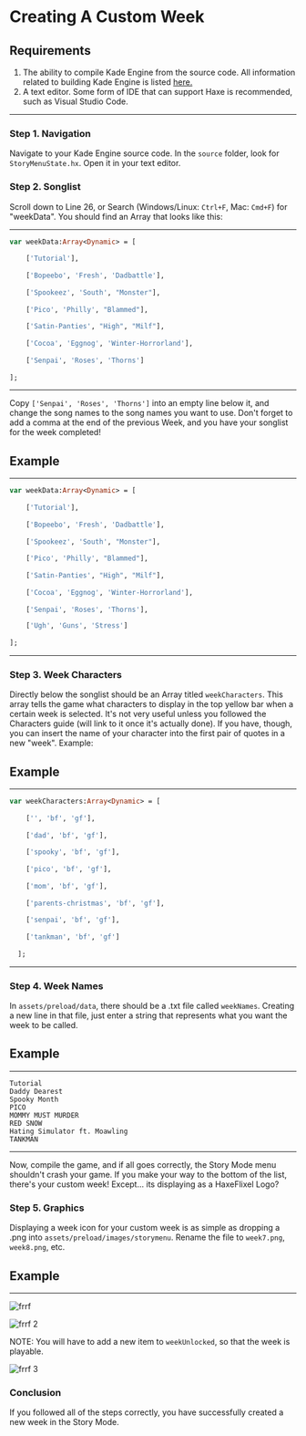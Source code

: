 # Creating A Custom Week

## Requirements
1. The ability to compile Kade Engine from the source code. All information related to building Kade Engine is listed [here.](https://kadedev.github.io/Kade-Engine/building)
2. A text editor. Some form of IDE that can support Haxe is recommended, such as Visual Studio Code.

---
### Step 1. Navigation
Navigate to your Kade Engine source code. In the `source` folder, look for `StoryMenuState.hx`. Open it in your text editor.

### Step 2. Songlist

Scroll down to Line 26, or Search (Windows/Linux: `Ctrl+F`, Mac: `Cmd+F`) for "weekData". You should find an Array that looks like this:

---

```haxe
var weekData:Array<Dynamic> = [
		
    ['Tutorial'],
		
    ['Bopeebo', 'Fresh', 'Dadbattle'],
		
    ['Spookeez', 'South', "Monster"],
		
    ['Pico', 'Philly', "Blammed"],
		
    ['Satin-Panties', "High", "Milf"],
		
    ['Cocoa', 'Eggnog', 'Winter-Horrorland'],
		
    ['Senpai', 'Roses', 'Thorns']
    
];
```

---

Copy `['Senpai', 'Roses', 'Thorns']` into an empty line below it, and change the song names to the song names you want to use.
Don't forget to add a comma at the end of the previous Week, and you have your songlist for the week completed!

Example
---

---

```haxe
var weekData:Array<Dynamic> = [
		
    ['Tutorial'],
		
    ['Bopeebo', 'Fresh', 'Dadbattle'],
		
    ['Spookeez', 'South', "Monster"],
		
    ['Pico', 'Philly', "Blammed"],
		
    ['Satin-Panties', "High", "Milf"],
		
    ['Cocoa', 'Eggnog', 'Winter-Horrorland'],
		
    ['Senpai', 'Roses', 'Thorns'],

    ['Ugh', 'Guns', 'Stress']
    
];
```
 
---
 
### Step 3. Week Characters
Directly below the songlist should be an Array titled `weekCharacters`. This array tells the game what characters to display in the top yellow bar when a certain week is selected.
It's not very useful unless you followed the Characters guide (will link to it once it's actually done). If you have, though, you can insert the name of your character into the first pair of quotes in a new "week". Example:

Example
---

---

```haxe
var weekCharacters:Array<Dynamic> = [
		
    ['', 'bf', 'gf'],
		
    ['dad', 'bf', 'gf'],
		
    ['spooky', 'bf', 'gf'],
		
    ['pico', 'bf', 'gf'],
		
    ['mom', 'bf', 'gf'],
		
    ['parents-christmas', 'bf', 'gf'],
		
    ['senpai', 'bf', 'gf'],
    
    ['tankman', 'bf', 'gf']
	
  ];
```

---

### Step 4. Week Names

In `assets/preload/data`, there should be a .txt file called `weekNames`. Creating a new line in that file, just enter a string that represents what you want the week to be called.

Example
---

---
```
Tutorial
Daddy Dearest
Spooky Month
PICO
MOMMY MUST MURDER
RED SNOW
Hating Simulator ft. Moawling
TANKMAN
```

---

  Now, compile the game, and if all goes correctly, the Story Mode menu shouldn't crash your game. If you make your way to the bottom of the list, there's your custom week! Except... its displaying as a HaxeFlixel Logo?
  
### Step 5. Graphics
  
Displaying a week icon for your custom week is as simple as dropping a .png into `assets/preload/images/storymenu`. Rename the file to `week7.png`, `week8.png`, etc.

Example
---

---

![frrf](https://user-images.githubusercontent.com/68293280/118160164-cdab6d00-b3d2-11eb-9b29-a940eaf45025.png)

![frrf 2](https://user-images.githubusercontent.com/68293280/118160865-b8830e00-b3d3-11eb-8a23-818a1b4cfdb2.png)

NOTE: You will have to add a new item to `weekUnlocked`, so that the week is playable.

![frrf 3](https://user-images.githubusercontent.com/68293280/118161461-7908f180-b3d4-11eb-89fa-e531ae5804d8.png)


### Conclusion

If you followed all of the steps correctly, you have successfully created a new week in the Story Mode.
